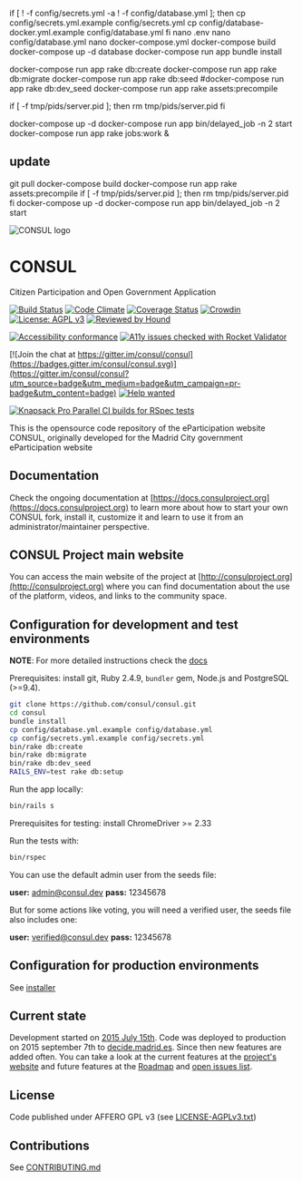 if [ ! -f config/secrets.yml -a ! -f config/database.yml ]; then
    cp config/secrets.yml.example config/secrets.yml
    cp config/database-docker.yml.example config/database.yml
fi
nano .env
nano config/database.yml
nano docker-compose.yml
docker-compose build
docker-compose up -d database
docker-compose run app bundle install

docker-compose run app rake db:create
docker-compose run app rake db:migrate
docker-compose run app rake db:seed
#docker-compose run app rake db:dev_seed
docker-compose run app rake assets:precompile

if [ -f tmp/pids/server.pid ]; then
    rm tmp/pids/server.pid
fi

docker-compose up -d
docker-compose run app bin/delayed_job -n 2 start
docker-compose run app rake jobs:work &

## update
git pull
docker-compose build
docker-compose run app rake assets:precompile
if [ -f tmp/pids/server.pid ]; then
    rm tmp/pids/server.pid
fi
docker-compose up -d
docker-compose run app bin/delayed_job -n 2 start



<!--
  Title: CONSUL
  Description: Citizen Participation and Open Government Application
  Keywords: democracy, citizen participation, eparticipation, debates, proposals, voting, consultations, crowdlaw, participatory budgeting
-->

![CONSUL logo](https://raw.githubusercontent.com/consul/consul/master/public/consul_logo.png)

# CONSUL

Citizen Participation and Open Government Application

[![Build Status](https://travis-ci.org/consul/consul.svg?branch=master)](https://travis-ci.org/consul/consul)
[![Code Climate](https://codeclimate.com/github/consul/consul/badges/gpa.svg)](https://codeclimate.com/github/consul/consul)
[![Coverage Status](https://coveralls.io/repos/github/consul/consul/badge.svg)](https://coveralls.io/github/consul/consul?branch=master)
[![Crowdin](https://d322cqt584bo4o.cloudfront.net/consul/localized.svg)](https://crowdin.com/project/consul)
[![License: AGPL v3](https://img.shields.io/badge/License-AGPL%20v3-blue.svg)](http://www.gnu.org/licenses/agpl-3.0)
[![Reviewed by Hound](https://img.shields.io/badge/Reviewed_by-Hound-8E64B0.svg)](https://houndci.com)

[![Accessibility conformance](https://img.shields.io/badge/accessibility-WAI:AA-green.svg)](https://www.w3.org/WAI/eval/Overview)
[![A11y issues checked with Rocket Validator](https://rocketvalidator.com/badges/checked_with_rocket_validator.svg?url=https://rocketvalidator.com)](https://rocketvalidator.com/opensource)

[![Join the chat at https://gitter.im/consul/consul](https://badges.gitter.im/consul/consul.svg)](https://gitter.im/consul/consul?utm_source=badge&utm_medium=badge&utm_campaign=pr-badge&utm_content=badge)
[![Help wanted](https://img.shields.io/badge/help-wanted-brightgreen.svg?style=flat-square)](https://github.com/consul/consul/issues?q=is%3Aissue+is%3Aopen+label%3A"help+wanted")

[![Knapsack Pro Parallel CI builds for RSpec tests](https://img.shields.io/badge/Knapsack%20Pro-Parallel%20/%20RSpec%20tests-%230074ff)](https://knapsackpro.com/dashboard/organizations/176/projects/202/test_suites/318/builds?utm_campaign=organization-id-176&utm_content=test-suite-id-318&utm_medium=readme&utm_source=knapsack-pro-badge&utm_term=project-id-202)

This is the opensource code repository of the eParticipation website CONSUL, originally developed for the Madrid City government eParticipation website

## Documentation

Check the ongoing documentation at [https://docs.consulproject.org](https://docs.consulproject.org) to learn more about how to start your own CONSUL fork, install it, customize it and learn to use it from an administrator/maintainer perspective.

## CONSUL Project main website

You can access the main website of the project at [http://consulproject.org](http://consulproject.org) where you can find documentation about the use of the platform, videos, and links to the community space.

## Configuration for development and test environments

**NOTE**: For more detailed instructions check the [docs](https://docs.consulproject.org)

Prerequisites: install git, Ruby 2.4.9, `bundler` gem, Node.js and PostgreSQL (>=9.4).

```bash
git clone https://github.com/consul/consul.git
cd consul
bundle install
cp config/database.yml.example config/database.yml
cp config/secrets.yml.example config/secrets.yml
bin/rake db:create
bin/rake db:migrate
bin/rake db:dev_seed
RAILS_ENV=test rake db:setup
```

Run the app locally:

```bash
bin/rails s
```

Prerequisites for testing: install ChromeDriver >= 2.33

Run the tests with:

```bash
bin/rspec
```

You can use the default admin user from the seeds file:

 **user:** admin@consul.dev
 **pass:** 12345678

But for some actions like voting, you will need a verified user, the seeds file also includes one:

 **user:** verified@consul.dev
 **pass:** 12345678

## Configuration for production environments

See [installer](https://github.com/consul/installer)

## Current state

Development started on [2015 July 15th](https://github.com/consul/consul/commit/8db36308379accd44b5de4f680a54c41a0cc6fc6). Code was deployed to production on 2015 september 7th to [decide.madrid.es](https://decide.madrid.es). Since then new features are added often. You can take a look at the current features at the [project's website](http://consulproject.org/) and future features at the [Roadmap](https://github.com/consul/consul/projects/6) and [open issues list](https://github.com/consul/consul/issues).

## License

Code published under AFFERO GPL v3 (see [LICENSE-AGPLv3.txt](LICENSE-AGPLv3.txt))

## Contributions

See [CONTRIBUTING.md](CONTRIBUTING.md)
